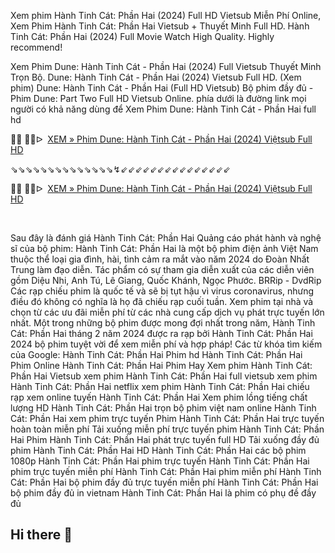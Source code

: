 Xem phim Hành Tinh Cát: Phần Hai (2024) Full HD Vietsub Miễn Phí Online, Xem Phim Hành Tinh Cát: Phần Hai Vietsub + Thuyết Minh Full HD. Hành Tinh Cát: Phần Hai (2024) Full Movie Watch High Quality. Highly recommend!

Xem Phim Dune: Hành Tinh Cát - Phần Hai (2024) Full Vietsub Thuyết Minh Trọn Bộ. Dune: Hành Tinh Cát - Phần Hai (2024) Vietsub Full HD. (Xem phim) Dune: Hành Tinh Cát - Phần Hai (Full HD Vietsub) Bộ phim đầy đủ - Phim Dune: Part Two Full HD Vietsub Online. phía dưới là đường link mọi người có khả năng dùng để Xem Phim Dune: Hành Tinh Cát - Phần Hai full hd

<p>🔴🔴 🔴🔴ᐅ &nbsp;<a href="https://t.co/WjS91LVNO7">XEM &raquo; Phim Dune: H&agrave;nh Tinh C&aacute;t - Phần Hai (2024) Việtsub Full HD</a></p>
<p>⇘⇘⇘⇘⇘⇘⇘⇘⇘⇘⇘⇘⇘⇘↯⇙⇙⇙⇙⇙⇙⇙⇙⇙⇙⇙⇙⇙⇙⇙</p>
<p>🔴🔴 🔴🔴ᐅ &nbsp;<a href="https://t.co/hI4yis67A5">XEM &raquo; Phim Dune: H&agrave;nh Tinh C&aacute;t - Phần Hai (2024) Việtsub Full HD</a></p>
<p><br></p>

Sau đây là đánh giá Hành Tinh Cát: Phần Hai Quảng cáo phát hành và nghệ sĩ của bộ phim:
Hành Tinh Cát: Phần Hai là một bộ phim điện ảnh Việt Nam thuộc thể loại gia đình, hài, tình cảm ra mắt vào năm 2024 do Đoàn Nhất Trung làm đạo diễn. Tác phẩm có sự tham gia diễn xuất của các diễn viên gồm Diệu Nhi, Anh Tú, Lê Giang, Quốc Khánh, Ngọc Phước.
BRRip - DvdRip
Các rạp chiếu phim là quốc tế và sẽ bị tụt hậu vì virus coronavirus, nhưng điều đó không có nghĩa là họ đã chiếu rạp cuối tuần. Xem phim tại nhà và chọn từ các ưu đãi miễn phí từ các nhà cung cấp dịch vụ phát trực tuyến lớn nhất.
Một trong những bộ phim được mong đợi nhất trong năm, Hành Tinh Cát: Phần Hai tháng 2 năm 2024 được ra rạp bởi
Hành Tinh Cát: Phần Hai 2024 bộ phim tuyệt vời để xem miễn phí và hợp pháp!
Các từ khóa tìm kiếm của Google:
Hành Tinh Cát: Phần Hai Phim hd
Hành Tinh Cát: Phần Hai Phim Online
Hành Tinh Cát: Phần Hai Phim Hay
Xem phim Hành Tinh Cát: Phần Hai Vietsub
xem phim Hành Tinh Cát: Phần Hai full vietsub
xem phim Hành Tinh Cát: Phần Hai netflix
xem phim Hành Tinh Cát: Phần Hai chiếu rạp
xem online tuyến Hành Tinh Cát: Phần Hai
Xem phim lồng tiếng chất lượng HD
Hành Tinh Cát: Phần Hai trọn bộ phim việt nam online
Hành Tinh Cát: Phần Hai xem phim trực tuyến
Phim Hành Tinh Cát: Phần Hai trực tuyến hoàn toàn miễn phí
Tải xuống miễn phí trực tuyến phim Hành Tinh Cát: Phần Hai
Phim Hành Tinh Cát: Phần Hai phát trực tuyến full HD
Tải xuống đầy đủ phim Hành Tinh Cát: Phần Hai HD
Hành Tinh Cát: Phần Hai các bộ phim 1080p
Hành Tinh Cát: Phần Hai phim trực tuyến
Hành Tinh Cát: Phần Hai phim trực tuyến miễn phí
Hành Tinh Cát: Phần Hai phim miễn phí
Hành Tinh Cát: Phần Hai bộ phim đầy đủ trực tuyến miễn phí
Hành Tinh Cát: Phần Hai bộ phim đầy đủ in vietnam
Hành Tinh Cát: Phần Hai là phim có phụ đề đầy đủ
## Hi there 👋

<!--

**Here are some ideas to get you started:**

🙋‍♀️ A short introduction - what is your organization all about?
🌈 Contribution guidelines - how can the community get involved?
👩‍💻 Useful resources - where can the community find your docs? Is there anything else the community should know?
🍿 Fun facts - what does your team eat for breakfast?
🧙 Remember, you can do mighty things with the power of [Markdown](https://docs.github.com/github/writing-on-github/getting-started-with-writing-and-formatting-on-github/basic-writing-and-formatting-syntax)
-->

